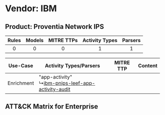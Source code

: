 Vendor: IBM
===========
Product: Proventia Network IPS
------------------------------
| Rules | Models | MITRE TTPs | Activity Types | Parsers |
|:-----:|:------:|:----------:|:--------------:|:-------:|
|   0   |   0    |     0      |       1        |    1    |

|  Use-Case  | Activity Types/Parsers    | MITRE TTP | Content    |
|:----------:| ---- | --------- | ---- |
| Enrichment |  "app-activity"<br> ↳[ibm-pnips-leef-app-activity-audit](Ps/pC_ibmpnipsleefappactivityaudit.md)<br> |    | [](RM/r_m_ibm_proventia_network_ips_Enrichment.md) |

ATT&CK Matrix for Enterprise
----------------------------
